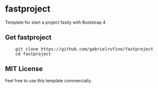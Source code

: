 # fastproject

Template for start a project fastly with Bootstrap 4

## Get fastproject

<pre>
	git clone https://github.com/gabrielrufino/fastproject
	cd fastproject
</pre>

## MIT License

Feel free to use this template commercially. 
